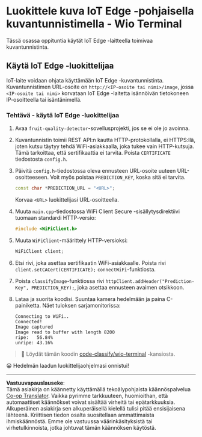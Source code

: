 <!--
CO_OP_TRANSLATOR_METADATA:
{
  "original_hash": "48ac21ec80329c930db7b84bd6b592ec",
  "translation_date": "2025-08-27T20:52:00+00:00",
  "source_file": "4-manufacturing/lessons/3-run-fruit-detector-edge/wio-terminal.md",
  "language_code": "fi"
}
-->
# Luokittele kuva IoT Edge -pohjaisella kuvantunnistimella - Wio Terminal

Tässä osassa oppituntia käytät IoT Edge -laitteella toimivaa kuvantunnistinta.

## Käytä IoT Edge -luokittelijaa

IoT-laite voidaan ohjata käyttämään IoT Edge -kuvantunnistinta. Kuvantunnistimen URL-osoite on `http://<IP-osoite tai nimi>/image`, jossa `<IP-osoite tai nimi>` korvataan IoT Edge -laitetta isännöivän tietokoneen IP-osoitteella tai isäntänimellä.

### Tehtävä - käytä IoT Edge -luokittelijaa

1. Avaa `fruit-quality-detector`-sovellusprojekti, jos se ei ole jo avoinna.

1. Kuvantunnistin toimii REST API:n kautta HTTP-protokollalla, ei HTTPS:llä, joten kutsu täytyy tehdä WiFi-asiakkaalla, joka tukee vain HTTP-kutsuja. Tämä tarkoittaa, että sertifikaattia ei tarvita. Poista `CERTIFICATE` tiedostosta `config.h`.

1. Päivitä `config.h`-tiedostossa oleva ennusteen URL-osoite uuteen URL-osoitteeseen. Voit myös poistaa `PREDICTION_KEY`, koska sitä ei tarvita.

    ```cpp
    const char *PREDICTION_URL = "<URL>";
    ```

    Korvaa `<URL>` luokittelijasi URL-osoitteella.

1. Muuta `main.cpp`-tiedostossa WiFi Client Secure -sisällytysdirektiivi tuomaan standardi HTTP-versio:

    ```cpp
    #include <WiFiClient.h>
    ```

1. Muuta `WiFiClient`-määrittely HTTP-versioksi:

    ```cpp
    WiFiClient client;
    ```

1. Etsi rivi, joka asettaa sertifikaatin WiFi-asiakkaalle. Poista rivi `client.setCACert(CERTIFICATE);` `connectWiFi`-funktiosta.

1. Poista `classifyImage`-funktiossa rivi `httpClient.addHeader("Prediction-Key", PREDICTION_KEY);`, joka asettaa ennusteen avaimen otsikkoon.

1. Lataa ja suorita koodisi. Suuntaa kamera hedelmään ja paina C-painiketta. Näet tuloksen sarjamonitorissa:

    ```output
    Connecting to WiFi..
    Connected!
    Image captured
    Image read to buffer with length 8200
    ripe:   56.84%
    unripe: 43.16%
    ```

> 💁 Löydät tämän koodin [code-classify/wio-terminal](../../../../../4-manufacturing/lessons/3-run-fruit-detector-edge/code-classify/wio-terminal) -kansiosta.

😀 Hedelmän laadun luokittelijaohjelmasi onnistui!

---

**Vastuuvapauslauseke**:  
Tämä asiakirja on käännetty käyttämällä tekoälypohjaista käännöspalvelua [Co-op Translator](https://github.com/Azure/co-op-translator). Vaikka pyrimme tarkkuuteen, huomioithan, että automaattiset käännökset voivat sisältää virheitä tai epätarkkuuksia. Alkuperäinen asiakirja sen alkuperäisellä kielellä tulisi pitää ensisijaisena lähteenä. Kriittisen tiedon osalta suositellaan ammattimaista ihmiskäännöstä. Emme ole vastuussa väärinkäsityksistä tai virhetulkinnoista, jotka johtuvat tämän käännöksen käytöstä.